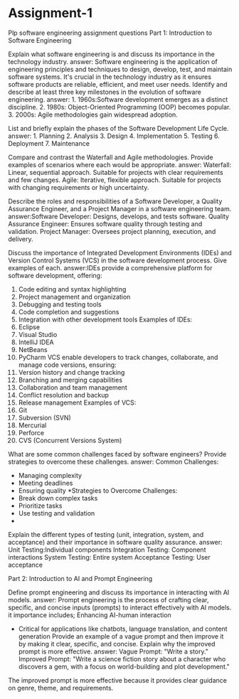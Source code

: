 # Assignment-1
Plp software engineering assignment 
questions
Part 1: Introduction to Software Engineering


Explain what software engineering is and discuss its importance in the technology industry.
answer: Software engineering is the application of engineering principles and techniques to design, develop, test, and maintain software systems. It's crucial in the technology industry as it ensures software products are reliable, efficient, and meet user needs.
Identify and describe at least three key milestones in the evolution of software engineering.
answer: 1. 1960s:Software development emerges as a distinct discipline.
2. 1980s: Object-Oriented Programming (OOP) becomes popular.
3. 2000s: Agile methodologies gain widespread adoption.

List and briefly explain the phases of the Software Development Life Cycle.
answer: 1. Planning
2. Analysis
3. Design
4. Implementation
5. Testing
6. Deployment
7. Maintenance

Compare and contrast the Waterfall and Agile methodologies. Provide examples of scenarios where each would be appropriate.
answer: Waterfall: Linear, sequential approach. Suitable for projects with clear requirements and few changes.
Agile: Iterative, flexible approach. Suitable for projects with changing requirements or high uncertainty.

Describe the roles and responsibilities of a Software Developer, a Quality Assurance Engineer, and a Project Manager in a software engineering team.
answer:Software Developer: Designs, develops, and tests software.
Quality Assurance Engineer: Ensures software quality through testing and validation.
Project Manager: Oversees project planning, execution, and delivery.

Discuss the importance of Integrated Development Environments (IDEs) and Version Control Systems (VCS) in the software development process. Give examples of each.
answer:IDEs provide a comprehensive platform for software development, offering:
1. Code editing and syntax highlighting
2. Project management and organization
3. Debugging and testing tools
4. Code completion and suggestions
5. Integration with other development tools
Examples of IDEs:
1. Eclipse
2. Visual Studio
3. IntelliJ IDEA
4. NetBeans
5. PyCharm
   VCS enable developers to track changes, collaborate, and manage code versions, ensuring:
1. Version history and change tracking
2. Branching and merging capabilities
3. Collaboration and team management
4. Conflict resolution and backup
5. Release management
Examples of VCS:
1. Git
2. Subversion (SVN)
3. Mercurial
4. Perforce
5. CVS (Concurrent Versions System)
   
What are some common challenges faced by software engineers? Provide strategies to overcome these challenges.
answer: Common Challenges:
- Managing complexity
- Meeting deadlines
- Ensuring quality
*Strategies to Overcome Challenges:
- Break down complex tasks
- Prioritize tasks
- Use testing and validation
- 
Explain the different types of testing (unit, integration, system, and acceptance) and their importance in software quality assurance.
answer: Unit Testing:Individual components
Integration Testing: Component interactions
System Testing: Entire system
Acceptance Testing: User acceptance


Part 2: Introduction to AI and Prompt Engineering


Define prompt engineering and discuss its importance in interacting with AI models.
answer: Prompt engineering is the process of crafting clear, specific, and concise inputs (prompts) to interact effectively with AI models. it importance includes;  Enhancing AI-human interaction
- Critical for applications like chatbots, language translation, and content generation
Provide an example of a vague prompt and then improve it by making it clear, specific, and concise. Explain why the improved prompt is more effective.
answer: Vague Prompt: "Write a story."
Improved Prompt: "Write a science fiction story about a character who discovers a gem, with a focus on world-building and plot development."

The improved prompt is more effective because it provides clear guidance on genre, theme, and requirements.
